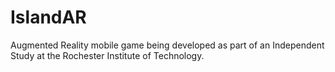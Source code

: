 # IslandAR
Augmented Reality mobile game being developed as part of an Independent Study at the Rochester Institute of Technology.

